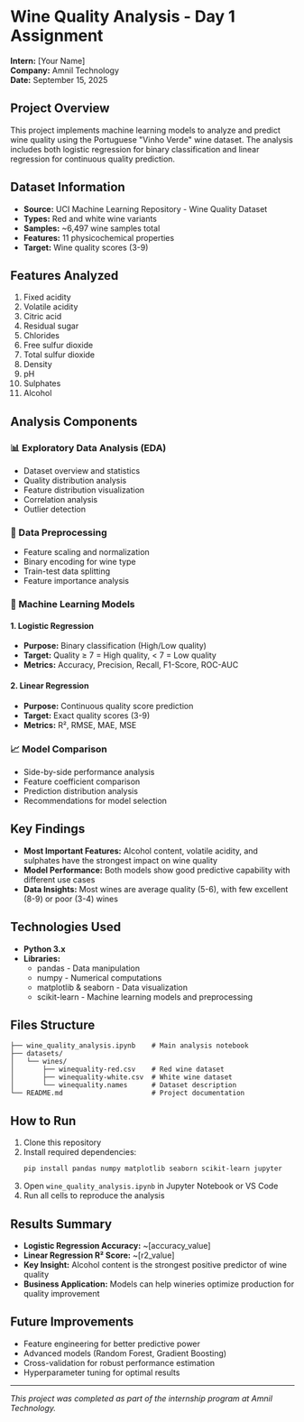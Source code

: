 # Wine Quality Analysis - Day 1 Assignment

**Intern:** [Your Name]  
**Company:** Amnil Technology  
**Date:** September 15, 2025

## Project Overview

This project implements machine learning models to analyze and predict wine quality using the Portuguese "Vinho Verde" wine dataset. The analysis includes both logistic regression for binary classification and linear regression for continuous quality prediction.

## Dataset Information

- **Source:** UCI Machine Learning Repository - Wine Quality Dataset
- **Types:** Red and white wine variants
- **Samples:** ~6,497 wine samples total
- **Features:** 11 physicochemical properties
- **Target:** Wine quality scores (3-9)

## Features Analyzed

1. Fixed acidity
2. Volatile acidity
3. Citric acid
4. Residual sugar
5. Chlorides
6. Free sulfur dioxide
7. Total sulfur dioxide
8. Density
9. pH
10. Sulphates
11. Alcohol

## Analysis Components

### 📊 Exploratory Data Analysis (EDA)
- Dataset overview and statistics
- Quality distribution analysis
- Feature distribution visualization
- Correlation analysis
- Outlier detection

### 🔧 Data Preprocessing
- Feature scaling and normalization
- Binary encoding for wine type
- Train-test data splitting
- Feature importance analysis

### 🤖 Machine Learning Models

#### 1. Logistic Regression
- **Purpose:** Binary classification (High/Low quality)
- **Target:** Quality ≥ 7 = High quality, < 7 = Low quality
- **Metrics:** Accuracy, Precision, Recall, F1-Score, ROC-AUC

#### 2. Linear Regression
- **Purpose:** Continuous quality score prediction
- **Target:** Exact quality scores (3-9)
- **Metrics:** R², RMSE, MAE, MSE

### 📈 Model Comparison
- Side-by-side performance analysis
- Feature coefficient comparison
- Prediction distribution analysis
- Recommendations for model selection

## Key Findings

- **Most Important Features:** Alcohol content, volatile acidity, and sulphates have the strongest impact on wine quality
- **Model Performance:** Both models show good predictive capability with different use cases
- **Data Insights:** Most wines are average quality (5-6), with few excellent (8-9) or poor (3-4) wines

## Technologies Used

- **Python 3.x**
- **Libraries:**
  - pandas - Data manipulation
  - numpy - Numerical computations
  - matplotlib & seaborn - Data visualization
  - scikit-learn - Machine learning models and preprocessing

## Files Structure

```
├── wine_quality_analysis.ipynb    # Main analysis notebook
├── datasets/
│   └── wines/
│       ├── winequality-red.csv    # Red wine dataset
│       ├── winequality-white.csv  # White wine dataset
│       └── winequality.names      # Dataset description
└── README.md                      # Project documentation
```

## How to Run

1. Clone this repository
2. Install required dependencies:
   ```bash
   pip install pandas numpy matplotlib seaborn scikit-learn jupyter
   ```
3. Open `wine_quality_analysis.ipynb` in Jupyter Notebook or VS Code
4. Run all cells to reproduce the analysis

## Results Summary

- **Logistic Regression Accuracy:** ~[accuracy_value]
- **Linear Regression R² Score:** ~[r2_value]
- **Key Insight:** Alcohol content is the strongest positive predictor of wine quality
- **Business Application:** Models can help wineries optimize production for quality improvement

## Future Improvements

- Feature engineering for better predictive power
- Advanced models (Random Forest, Gradient Boosting)
- Cross-validation for robust performance estimation
- Hyperparameter tuning for optimal results

---

*This project was completed as part of the internship program at Amnil Technology.*
